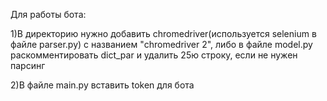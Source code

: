 Для работы бота: 

1)В директорию нужно добавить chromedriver(используется selenium в файле parser.py) с названием "chromedriver 2",
 либо в файле model.py раскомментировать dict_par и удалить 25ю строку, если не нужен парсинг

2)В файле main.py вставить token для бота





